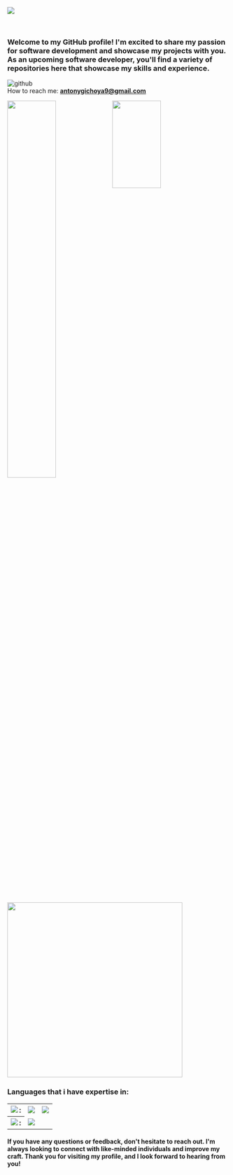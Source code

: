 <p>
  <img src="https://readme-typing-svg.demolab.com?font=Playfair+Display+&weight=700&duration=4977&pause=1000&color=E6F710&background=000000&center=true&vCenter=true&width=435&lines=Hello+there%2C+I'm+Antony%2C;A+passionate+backend+developer;And+an+aspiring+software+developer;I'm+always+eager+to+learn+new++stuff+;And+contribute+to+making+the+world+;A+better+place+with+the+help+of+tech">
</p><br>

### Welcome to my GitHub profile! I'm excited to share my passion for software development and showcase my projects with you. As an upcoming software developer, you'll find a variety of repositories here that showcase my skills and experience.<br>
![github](https://img.shields.io/github/followers/KariukiAntony?style=plastic)<br>
How to reach me: **antonygichoya9@gmail.com**
<!--
<img align="left" width="47%" src="https://github-readme-stats.vercel.app/api?username=KariukiAntony&show_icons=true&theme=chartreuse-dark" />
<img  align="left" src="https://github-readme-stats.vercel.app/api/top-langs/?username=KariukiAntony" /> -->
<a href="https://github.com/KariukiAntony/github-readme-stats">
  <img align="left" width="47%" src="https://github-readme-stats.vercel.app/api?username=KariukiAntony&show_icons=true&theme=chartreuse-dark" />
</a>
<a href="https://github.com/KariukiAntony/convoychat">
  <img align="left" width="47%" height="200" src="https://github-readme-stats.vercel.app/api/top-langs?username=KariukiAntony&layout=compact&langs_count=8&card_width=320&theme=chartreuse-dark" />
</a>

<img width="400px" align="center" src="https://github-readme-streak-stats.herokuapp.com/?user=KariukiAntony&theme=vision-friendly-dark"  />
<h3>Languages that i have expertise in: </h3>
<table border="0">
  <tr>
    <th><img align="left" src="https://img.shields.io/badge/python-3670A0?style=for-the-badge&logo=python&logoColor=ffdd54"/>:</th>
     <td><img src="https://img.shields.io/badge/flask-%23000.svg?style=for-the-badge&logo=flask&logoColor=white"/></td>
    <td><img src="https://img.shields.io/badge/FastAPI-005571?style=for-the-badge&logo=fastapi"/> </td>
  </tr>
  <tr>
   <th><img align="left" src="https://img.shields.io/badge/java-%23ED8B00.svg?style=for-the-badge&logo=openjdk&logoColor=white"/>:</th>
   <td><img src="https://img.shields.io/badge/spring-%236DB33F.svg?style=for-the-badge&logo=spring&logoColor=white"/></td>
  </tr>
</table>
<!-- https://github.com/Ileriayo/markdown-badges#markdown-badges -->

<!-- ![github](https://img.shields.io/github/followers/KariukiAntony?style=plastic) -->

#### If you have any questions or feedback, don't hesitate to reach out. I'm always looking to connect with like-minded individuals and improve my craft. Thank you for visiting my profile, and I look forward to hearing from you!
</left>


